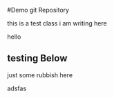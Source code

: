 #Demo git Repository 


this is a test class i am writing here


hello



## testing Below 


just some rubbish here


adsfas
